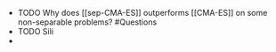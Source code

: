 - TODO Why does [[sep-CMA-ES]] outperforms [[CMA-ES]] on some non-separable problems? #Questions
- TODO Sili
-